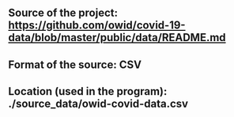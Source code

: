## Source of the project: https://github.com/owid/covid-19-data/blob/master/public/data/README.md
## Format of the source: CSV
## Location (used in the program): ./source_data/owid-covid-data.csv
